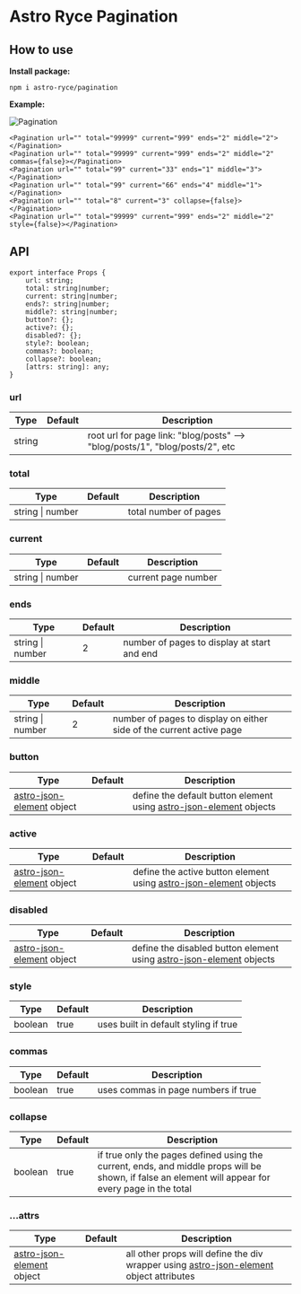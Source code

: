 # Astro Ryce Pagination

## How to use

__Install package:__

```
npm i astro-ryce/pagination
```

__Example:__

![Pagination](https://raw.githubusercontent.com/BryceRussell/astro-ryce/master/packages/pagination/examples/pagination.PNG)

```
<Pagination url="" total="99999" current="999" ends="2" middle="2"></Pagination>
<Pagination url="" total="99999" current="999" ends="2" middle="2" commas={false}></Pagination>
<Pagination url="" total="99" current="33" ends="1" middle="3"></Pagination>
<Pagination url="" total="99" current="66" ends="4" middle="1"></Pagination>
<Pagination url="" total="8" current="3" collapse={false}></Pagination>
<Pagination url="" total="99999" current="999" ends="2" middle="2" style={false}></Pagination>
```

## API

```
export interface Props {
	url: string;
	total: string|number;
	current: string|number;
	ends?: string|number;
	middle?: string|number;
	button?: {};
	active?: {};
	disabled?: {};
	style?: boolean;
	commas?: boolean;
	collapse?: boolean;
	[attrs: string]: any;
}
```

### url
Type|Default|Description
---|---|---
string||root url for page link: "blog/posts" --> "blog/posts/1", "blog/posts/2", etc

### total
Type|Default|Description
---|---|---
string \| number||total number of pages

### current
Type|Default|Description
---|---|---
string \| number||current page number

### ends
Type|Default|Description
---|---|---
string \| number|2|number of pages to display at start and end

### middle
Type|Default|Description
---|---|---
string \| number|2|number of pages to display on either side of the current active page

### button
Type|Default|Description
---|---|---
[astro-json-element](https://github.com/BryceRussell/astro-json-element) object||define the default button element using [astro-json-element](https://github.com/BryceRussell/astro-json-element) objects

### active
Type|Default|Description
---|---|---
[astro-json-element](https://github.com/BryceRussell/astro-json-element) object||define the active button element using [astro-json-element](https://github.com/BryceRussell/astro-json-element) objects

### disabled
Type|Default|Description
---|---|---
[astro-json-element](https://github.com/BryceRussell/astro-json-element) object||define the disabled button element using [astro-json-element](https://github.com/BryceRussell/astro-json-element) objects

### style
Type|Default|Description
---|---|---
boolean|true|uses built in default styling if true

### commas
Type|Default|Description
---|---|---
boolean|true|uses commas in page numbers if true

### collapse
Type|Default|Description
---|---|---
boolean|true|if true only the pages defined using the current, ends, and middle props will be shown, if false an element will appear for every page in the total

### ...attrs
Type|Default|Description
---|---|---
[astro-json-element](https://github.com/BryceRussell/astro-json-element) object||all other props will define the div wrapper using [astro-json-element](https://github.com/BryceRussell/astro-json-element) object attributes
